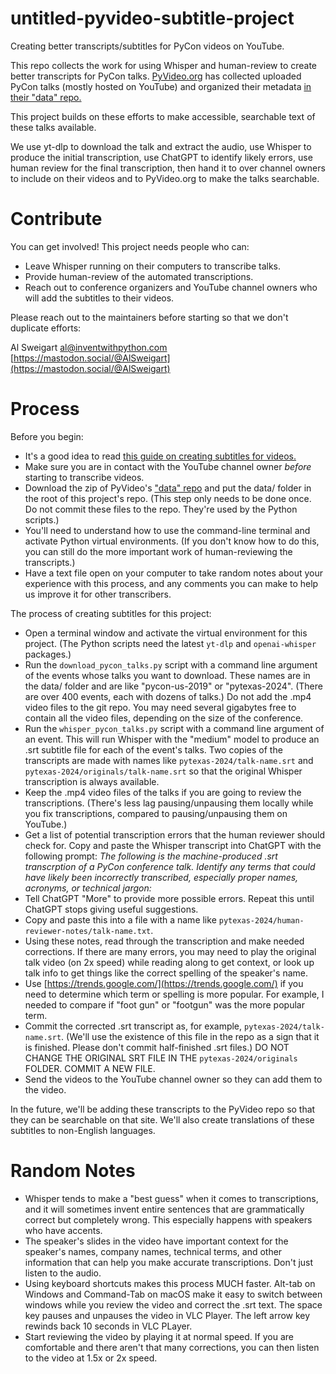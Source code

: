 # untitled-pyvideo-subtitle-project
Creating better transcripts/subtitles for PyCon videos on YouTube.

This repo collects the work for using Whisper and human-review to create better transcripts for PyCon talks. [PyVideo.org](https://pyvideo.org) has collected uploaded PyCon talks (mostly hosted on YouTube) and organized their metadata [in their "data" repo.](https://github.com/pyvideo/data)

This project builds on these efforts to make accessible, searchable text of these talks available.

We use yt-dlp to download the talk and extract the audio, use Whisper to produce the initial transcription, use ChatGPT to identify likely errors, use human review for the final transcription, then hand it to over channel owners to include on their videos and to PyVideo.org to make the talks searchable.


Contribute
==========

You can get involved! This project needs people who can:

- Leave Whisper running on their computers to transcribe talks.
- Provide human-review of the automated transcriptions.
- Reach out to conference organizers and YouTube channel owners who will add the subtitles to their videos.

Please reach out to the maintainers before starting so that we don't duplicate efforts:

Al Sweigart [al@inventwithpython.com](mailto:al@inventwithpython.com) [https://mastodon.social/@AlSweigart](https://mastodon.social/@AlSweigart)

Process
========

Before you begin:

- It's a good idea to read [this guide on creating subtitles for videos.](https://uxdesign.cc/a-guide-to-the-visual-language-of-closed-captions-and-subtitles-2fda5fa2a325)
- Make sure you are in contact with the YouTube channel owner *before* starting to transcribe videos.
- Download the zip of PyVideo's ["data" repo](https://github.com/pyvideo/data/archive/refs/heads/main.zip) and put the data/ folder in the root of this project's repo. (This step only needs to be done once. Do not commit these files to the repo. They're used by the Python scripts.)
- You'll need to understand how to use the command-line terminal and activate Python virtual environments. (If you don't know how to do this, you can still do the more important work of human-reviewing the transcripts.)
- Have a text file open on your computer to take random notes about your experience with this process, and any comments you can make to help us improve it for other transcribers.

The process of creating subtitles for this project:

- Open a terminal window and activate the virtual environment for this project. (The Python scripts need the latest `yt-dlp` and `openai-whisper` packages.)
- Run the `download_pycon_talks.py` script with a command line argument of the events whose talks you want to download. These names are in the data/ folder and are like "pycon-us-2019" or "pytexas-2024". (There are over 400 events, each with dozens of talks.) Do not add the .mp4 video files to the git repo. You may need several gigabytes free to contain all the video files, depending on the size of the conference.
- Run the `whisper_pycon_talks.py` script with a command line argument of an event. This will run Whisper with the "medium" model to produce an .srt subtitle file for each of the event's talks. Two copies of the transcripts are made with names like `pytexas-2024/talk-name.srt` and `pytexas-2024/originals/talk-name.srt` so that the original Whisper transcription is always available.
- Keep the .mp4 video files of the talks if you are going to review the transcriptions. (There's less lag pausing/unpausing them locally while you fix transcriptions, compared to pausing/unpausing them on YouTube.)
- Get a list of potential transcription errors that the human reviewer should check for. Copy and paste the Whisper transcript into ChatGPT with the following prompt: *The following is the machine-produced .srt transcrption of a PyCon conference talk. Identify any terms that could have likely been incorrectly transcribed, especially proper names, acronyms, or technical jargon:*
- Tell ChatGPT "More" to provide more possible errors. Repeat this until ChatGPT stops giving useful suggestions.
- Copy and paste this into a file with a name like `pytexas-2024/human-reviewer-notes/talk-name.txt`.
- Using these notes, read through the transcription and make needed corrections. If there are many errors, you may need to play the original talk video (on 2x speed) while reading along to get context, or look up talk info to get things like the correct spelling of the speaker's name.
- Use [https://trends.google.com/](https://trends.google.com/) if you need to determine which term or spelling is more popular. For example, I needed to compare if "foot gun" or "footgun" was the more popular term.
- Commit the corrected .srt transcript as, for example, `pytexas-2024/talk-name.srt`. (We'll use the existence of this file in the repo as a sign that it is finished. Please don't commit half-finished .srt files.) DO NOT CHANGE THE ORIGINAL SRT FILE IN THE `pytexas-2024/originals` FOLDER. COMMIT A NEW FILE.
- Send the videos to the YouTube channel owner so they can add them to the video.

In the future, we'll be adding these transcripts to the PyVideo repo so that they can be searchable on that site. We'll also create translations of these subtitles to non-English languages.

Random Notes
==============

- Whisper tends to make a "best guess" when it comes to transcriptions, and it will sometimes invent entire sentences that are grammatically correct but completely wrong. This especially happens with speakers who have accents.
- The speaker's slides in the video have important context for the speaker's names, company names, technical terms, and other information that can help you make accurate transcriptions. Don't just listen to the audio.
- Using keyboard shortcuts makes this process MUCH faster. Alt-tab on Windows and Command-Tab on macOS make it easy to switch between windows while you review the video and correct the .srt text. The space key pauses and unpauses the video in VLC Player. The left arrow key rewinds back 10 seconds in VLC PLayer.
- Start reviewing the video by playing it at normal speed. If you are comfortable and there aren't that many corrections, you can then listen to the video at 1.5x or 2x speed.
